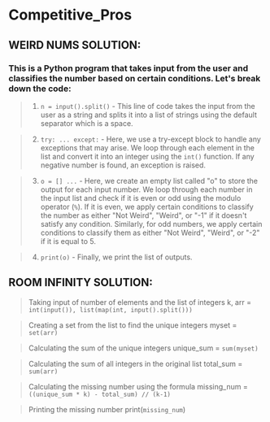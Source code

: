 # Competitive_Pros

## WEIRD NUMS SOLUTION:

### This is a Python program that takes input from the user and classifies the number based on certain conditions. Let's break down the code:

> 1. `n = input().split()` - This line of code takes the input from the user as a string and splits it into a list of strings using the default separator which is a space.

> 2. `try: ... except:` - Here, we use a try-except block to handle any exceptions that may arise. We loop through each element in the list and convert it into an integer using the `int()` function. If any negative number is found, an exception is raised.

> 3. `o = [] ...` - Here, we create an empty list called "o" to store the output for each input number. We loop through each number in the input list and check if it is even or odd using the modulo operator (`%`). If it is even, we apply certain conditions to classify the number as either "Not Weird", "Weird", or "-1" if it doesn't satisfy any condition. Similarly, for odd numbers, we apply certain conditions to classify them as either "Not Weird", "Weird", or "-2" if it is equal to 5.

> 4. `print(o)` - Finally, we print the list of outputs.




## ROOM INFINITY SOLUTION:

> Taking input of number of elements and the list of integers
> k, arr = `int(input()), list(map(int, input().split()))`

> Creating a set from the list to find the unique integers
> myset = `set(arr)`

> Calculating the sum of the unique integers
> unique_sum = `sum(myset)`

> Calculating the sum of all integers in the original list
> total_sum = `sum(arr)`

> Calculating the missing number using the formula
> missing_num = `((unique_sum * k) - total_sum) // (k-1)`

> Printing the missing number
> print(`missing_num`)
